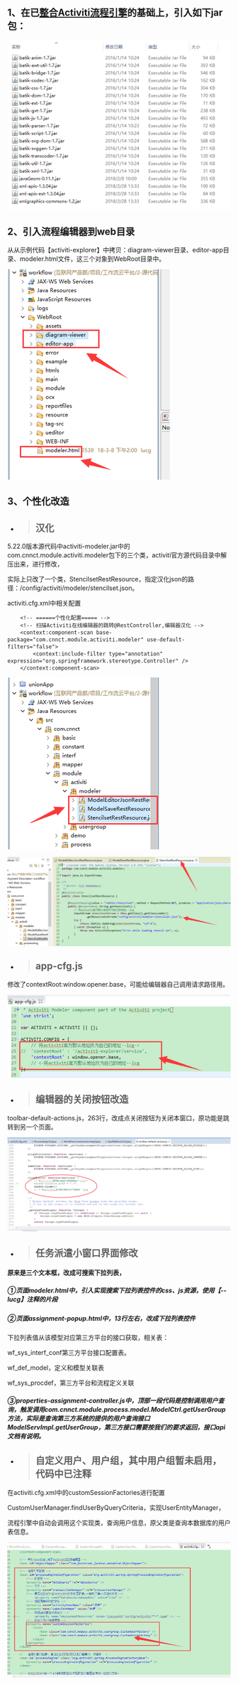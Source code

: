 ## 1、在已[整合Activiti流程引擎](/gong-zuo-liu-yun-ping-tai/zhu-yao-pei-zhi-shuo-ming/activitizheng-he-spring.md)的基础上，引入如下jar包：

![](/assets/activiti_2.png)

## 2、引入流程编辑器到web目录

从从示例代码【activiti-explorer】中拷贝：diagram-viewer目录、editor-app目录、modeler.html文件，这三个对象到WebRoot目录中。

![](/assets/activiti_4.png)

## 3、个性化改造

* > ## 汉化

5.22.0版本源代码中activiti-modeler.jar中的com.cnnct.module.activiti.modeler包下的三个类，activiti官方源代码目录中解压出来，进行修改，

实际上只改了一个类，StencilsetRestResource，指定汉化json的路径：/config/activiti/modeler/stencilset.json。

activiti.cfg.xml中相关配置

```
    <!-- ======个性化配置===== -->
    <!-- 扫描Activiti在线编辑器的跳转@RestController,编辑器汉化 -->
    <context:component-scan base-package="com.cnnct.module.activiti.modeler" use-default-filters="false">
        <context:include-filter type="annotation" expression="org.springframework.stereotype.Controller" />
    </context:component-scan>
```

![](/assets/activiti_3.png)

![](/assets/activiti6.png)

* > ## app-cfg.js

修改了contextRoot:window.opener.base，可能给编辑器自己调用请求路径用。

![](/assets/activiti14.png)

* > ## 编辑器的关闭按钮改造

toolbar-default-actions.js，263行，改成点关闭按钮为关闭本窗口，原功能是跳转到另一个页面。

![](/assets/activiti21.png)

* > ## 任务派遣小窗口界面修改

#### 原来是三个文本框，改成可搜索下拉列表，

##### ①页面modeler.html中，引入实现搜索下拉列表控件的css、js资源，使用【--lucg】注释的片段

##### ②页面assignment-popup.html中，13行左右，改成下拉列表控件



下拉列表值从该模型对应第三方平台的接口获取，相关表：

wf\_sys\_interf\_conf第三方平台接口配置表。

wf\_def\_model，定义和模型关联表

wf\_sys\_procdef，第三方平台和流程定义关联

##### ③properties-assignment-controller.js中，顶部一段代码是控制调用用户查询，触发调用com.cnnct.module.process.model.ModelCtrl.getUserGroup方法，实际是查询第三方系统的提供的用户查询接口ModelServImpl.getUserGroup，第三方接口需要按我们的要求返回，接口api文档有说明。

* > ## 自定义用户、用户组，其中用户组暂未启用，代码中已注释

在activiti.cfg.xml中的customSessionFactories进行配置

CustomUserManager.findUserByQueryCriteria，实现UserEntityManager，

流程引擎中自动会调用这个实现类，查询用户信息，原父类是查询本数据库的用户表信息。

![](/assets/activiti11.png)

